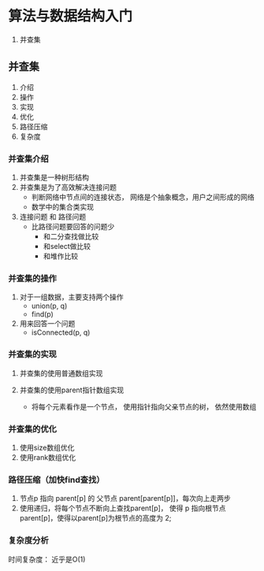 # 算法与数据结构入门
1. 并查集

## 并查集
1. 介绍
2. 操作
3. 实现
4. 优化
5. 路径压缩
6. 复杂度

### 并查集介绍
1. 并查集是一种树形结构
2. 并查集是为了高效解决连接问题
    - 判断网络中节点间的连接状态， 网络是个抽象概念，用户之间形成的网络
    - 数学中的集合类实现
3. 连接问题 和 路径问题
    - 比路径问题要回答的问题少
       - 和二分查找做比较
       - 和select做比较
       - 和堆作比较   

### 并查集的操作
1. 对于一组数据，主要支持两个操作
    - union(p, q)
    - find(p)
2. 用来回答一个问题
    - isConnected(p, q)

### 并查集的实现
1. 并查集的使用普通数组实现
    

2. 并查集的使用parent指针数组实现
   - 将每个元素看作是一个节点， 使用指针指向父亲节点的树， 依然使用数组

### 并查集的优化
1. 使用size数组优化
2. 使用rank数组优化

### 路径压缩（加快find查找）
1. 节点p 指向 parent[p] 的 父节点 parent[parent[p]]，每次向上走两步
2. 使用递归，将每个节点不断向上查找parent[p]， 使得 p 指向根节点parent[p]，使得以parent[p]为根节点的高度为 2; 

### 复杂度分析
时间复杂度： 近乎是O(1)
